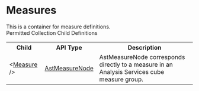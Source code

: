 # Measures

<div class="LanguageSummary"><div class ="SummaryItem">This is a container for measure definitions.</div></div><div class="SchemaBindingGroup"><div class="SchemaBindingGroupHeader">Permitted Collection Child Definitions</div><table id="SchemaBindingList" class="SchemaBindingList"><tbody><tr><th class="SchemaBindingNameColumnHeader">Child</th><th class="SchemaBindingTypeColumnHeader">API Type</th><th class="SchemaBindingSummaryColumnHeader">Description</th></tr><tr class="cd0"><td class="SchemaBindingName"><span class="punc">&lt;</span><a href=Varigence.Languages.Biml.Fact.AstMeasureNode.html">Measure</a><span class="punc"> /&gt;</span></td><td class="SchemaBindingType"><a href="../api-reference/Varigence.Languages.Biml.Fact.AstMeasureNode.html">AstMeasureNode</a></td><td class="SchemaBindingSummary">AstMeasureNode corresponds directly to a measure in an Analysis Services cube measure group.</td></tr></tbody></table></div>